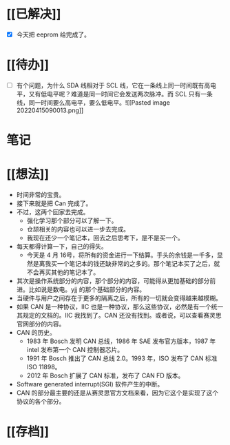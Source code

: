 # [[已解决]]
- [x] 今天把 eeprom 给完成了。
# [[待办]]
- [ ] 有个问题，为什么 SDA 线相对于 SCL 线，它在一条线上同一时间既有高电平，又有低电平呢？难道是同一时间它会发送两次脉冲。而 SCL 只有一条线，同一时间要么高电平，要么低电平。![[Pasted image 20220415090013.png]]

# 笔记


# [[想法]]
- 时间非常的宝贵。
- 接下来就是把 Can 完成了。
- 不过，这两个回家去完成。
	- 强化学习那个部分可以了解一下。
	- 仓颉相关的内容也可以进一步去完成。
	- 我现在还少一个笔记本，回去之后思考下，是不是买一个。
- 每天都得计算一下，自己的得失。
	- 今天是 4 月 16号，将所有的资金进行一下结算。手头的余钱是一千多，显然是离我买一个笔记本的钱还缺非常的之多的。那个笔记本买了之后，就不会再买其他的笔记本了。
- 其次是操作系统部分的内容，那个部分的内容，可能得从更加基础的部分前进。比如说是数电。yjj 的那个基础部分的内容。
- 当硬件与用户之间存在于更多的隔离之后，所有的一切就会变得越来越模糊。
- 如果 CAN 是一种协议，IIC 也是一种协议，那么这些协议，必然是有一个统一其规定的文档的。IIC 我找到了。CAN 还没有找到。或者说，可以查看赛灵思官网部分的内容。
- CAN 的历史。
	- 1983 年 Bosch 发明 CAN 总线，1986 年 SAE 发布官方版本，1987 年 intel 发布第一个 CAN 控制器芯片。
	- 1991 年 Bosch 推出了 CAN 总线 2.0。1993 年，ISO 发布了 CAN 标准 ISO 11898。
	- 2012 年 Bosch 扩展了 CAN 标准，发布了 CAN FD 版本。
- Software generated interrupt(SGI) 软件产生的中断。
- CAN 的部分最主要的还是从赛灵思官方文档来看，因为它这个是实现了这个协议的各个部分。
# [[存档]]